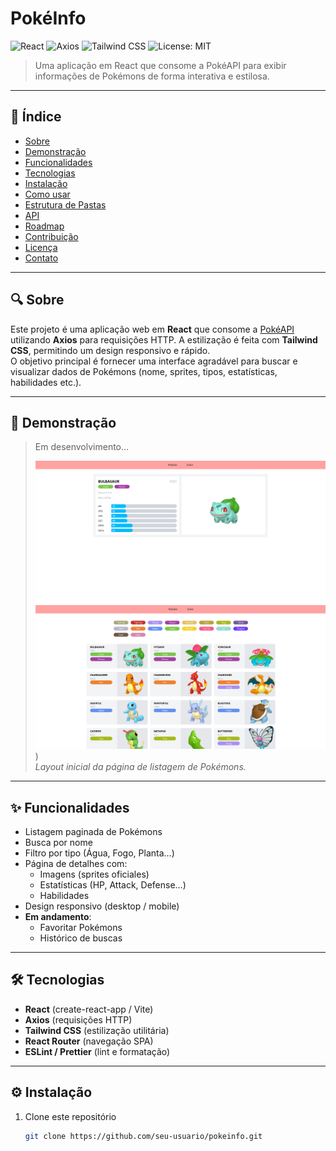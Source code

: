 # PokéInfo

![React](https://img.shields.io/badge/React-18-blue) ![Axios](https://img.shields.io/badge/Axios-0.27-green) ![Tailwind CSS](https://img.shields.io/badge/Tailwind_CSS-3.0-blue) ![License: MIT](https://img.shields.io/badge/License-MIT-yellow)

> Uma aplicação em React que consome a PokéAPI para exibir informações de Pokémons de forma interativa e estilosa.

---

## 📝 Índice

- [Sobre](#-sobre)  
- [Demonstração](#-demonstração)  
- [Funcionalidades](#-funcionalidades)  
- [Tecnologias](#%EF%B8%8F-tecnologias)  
- [Instalação](#-instalação)  
- [Como usar](#-como-usar)  
- [Estrutura de Pastas](#-estrutura-de-pastas)  
- [API](#-api)  
- [Roadmap](#-roadmap)  
- [Contribuição](#-contribuição)  
- [Licença](#-licença)  
- [Contato](#-contato)  

---

## 🔍 Sobre

Este projeto é uma aplicação web em **React** que consome a [PokéAPI](https://pokeapi.co/) utilizando **Axios** para requisições HTTP. A estilização é feita com **Tailwind CSS**, permitindo um design responsivo e rápido.  
O objetivo principal é fornecer uma interface agradável para buscar e visualizar dados de Pokémons (nome, sprites, tipos, estatísticas, habilidades etc.).

---

## 🚀 Demonstração

> Em desenvolvimento…  
>  
> ![screenshot-home](https://github.com/AndersonS7/react-pokedex/blob/main/img_02.png?raw=true)  
> ![screenshot-details](https://github.com/AndersonS7/react-pokedex/blob/main/img_03.png?raw=true))  
> *Layout inicial da página de listagem de Pokémons.*

---

## ✨ Funcionalidades

- Listagem paginada de Pokémons  
- Busca por nome  
- Filtro por tipo (Água, Fogo, Planta…)  
- Página de detalhes com:
  - Imagens (sprites oficiales)
  - Estatísticas (HP, Attack, Defense…)
  - Habilidades
- Design responsivo (desktop / mobile)  
- **Em andamento**:  
  - Favoritar Pokémons  
  - Histórico de buscas  

---

## 🛠️ Tecnologias

- **React** (create-react-app / Vite)  
- **Axios** (requisições HTTP)  
- **Tailwind CSS** (estilização utilitária)  
- **React Router** (navegação SPA)  
- **ESLint / Prettier** (lint e formatação)  

---

## ⚙️ Instalação

1. Clone este repositório  
   ```bash
   git clone https://github.com/seu-usuario/pokeinfo.git

